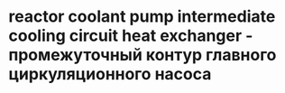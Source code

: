 # reactor coolant pump intermediate cooling circuit heat exchanger - промежуточный контур главного циркуляционного насоса
